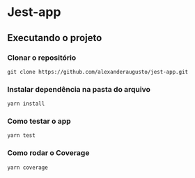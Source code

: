 # Jest-app

## Executando o projeto

### Clonar o repositório
```
git clone https://github.com/alexanderaugusto/jest-app.git
```

### Instalar dependência na pasta do arquivo 
```
yarn install
```

### Como testar o app
```
yarn test
```

### Como rodar o Coverage
```
yarn coverage
```
